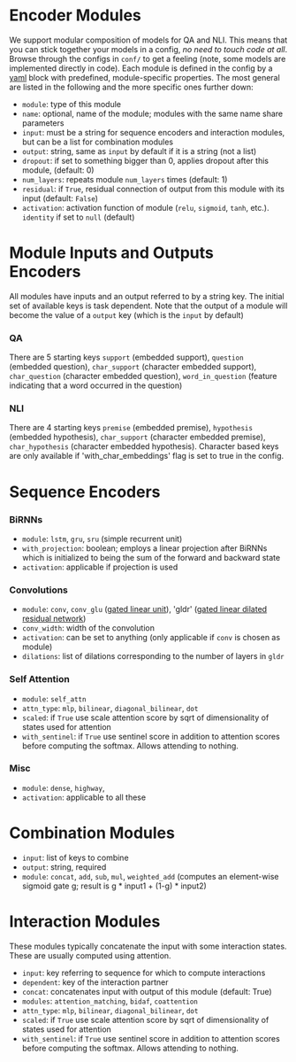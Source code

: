 # Encoder Modules

We support modular composition of models for QA and NLI. This means that you can stick together your models
in a config, *no need to touch code at all*. Browse through the configs in `conf/` to get a feeling (note, some
models are implemented directly in code). Each module is defined in the config by a [yaml](http://yaml.org/) block
with predefined, module-specific properties.
The most general are listed in the following and the more specific ones further down:

* `module`: type of this module
* `name`: optional, name of the module; modules with the same name share parameters
* `input`: must be a string for sequence encoders and interaction modules, but can be a list for combination modules
* `output`: string, same as `input` by default if it is a string (not a list)
* `dropout`: if set to something bigger than 0, applies dropout after this module, (default: 0)
* `num_layers`: repeats module `num_layers` times (default: 1)
* `residual`: if `True`, residual connection of output from this module with its input (default: `False`)
* `activation`: activation function of module (`relu`, `sigmoid`, `tanh`, etc.). `identity` if set to `null` (default)

# Module Inputs and Outputs Encoders

All modules have inputs and an output referred to by a string key. The initial set of available keys is task dependent.
Note that the output of a module will become the value of a `output` key (which is the `input` by default)

### QA
There are 5 starting keys `support` (embedded support), `question` (embedded question),
`char_support` (character embedded support), `char_question` (character embedded question),
`word_in_question` (feature indicating that a word occurred in the question)

### NLI
There are 4 starting keys `premise` (embedded premise), `hypothesis` (embedded hypothesis),
`char_support` (character embedded premise), `char_hypothesis` (character embedded hypothesis).
Character based keys are only available if 'with_char_embeddings' flag is set to true in the config.

# Sequence Encoders

### BiRNNs 
* `module`: `lstm`, `gru`, `sru` (simple recurrent unit)
* `with_projection`: boolean; employs a linear projection after BiRNNs which is initialized to being the sum of the forward and backward state
* `activation`: applicable if projection is used

### Convolutions
* `module`: `conv`, `conv_glu` ([gated linear unit](https://arxiv.org/pdf/1612.08083.pdf)), 'gldr' ([gated linear dilated residual network](https://openreview.net/pdf?id=HJRV1ZZAW))
* `conv_width`: width of the convolution
* `activation`: can be set to anything (only applicable if `conv` is chosen as module) 
* `dilations`: list of dilations corresponding to the number of layers in `gldr`

### Self Attention
* `module`: `self_attn`
* `attn_type`: `mlp`, `bilinear`, `diagonal_bilinear`, `dot`
* `scaled`: if `True` use scale attention score by sqrt of dimensionality of states used for attention
* `with_sentinel`: if `True` use sentinel score in addition to attention scores before computing the softmax. Allows attending to nothing.
 
### Misc
* `module`: `dense`, `highway`,
* `activation`: applicable to all these

# Combination Modules
* `input`: list of keys to combine
* `output`: string, required
* `module`: `concat`, `add`, `sub`, `mul`, `weighted_add` (computes an element-wise sigmoid gate g; result is g * input1 + (1-g) * input2)

# Interaction Modules
These modules typically concatenate the input with some interaction states. These are usually computed using attention.

* `input`: key referring to sequence for which to compute interactions
* `dependent`: key of the interaction partner
* `concat`: concatenates input with output of this module (default: True)
* `modules`: `attention_matching`, `bidaf`, `coattention`
* `attn_type`: `mlp`, `bilinear`, `diagonal_bilinear`, `dot`
* `scaled`: if `True` use scale attention score by sqrt of dimensionality of states used for attention
* `with_sentinel`: if `True` use sentinel score in addition to attention scores before computing the softmax. Allows attending to nothing.
